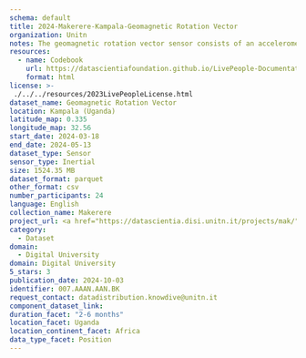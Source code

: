 ```yaml
---
schema: default
title: 2024-Makerere-Kampala-Geomagnetic Rotation Vector
organization: Unitn
notes: The geomagnetic rotation vector sensor consists of an accelerometer + magnetometer which helps in conserving battery while using apps like Gmaps, Compass, etc. That sensor helps in finding where the phone is pointed at, with respect to the  magnetic poles and the phones orientation (landscape or portrait).  It is part of the Makerere data collection, which contains data about the everyday life activities of students coming from Makerere University located in Uganda. The data were collected via questionnaires, data coming from 30 smartphone sensors associated to thousand self-reported annotations over a period of 8 weeks.
resources:
  - name: Codebook
    url: https://datascientiafoundation.github.io/LivePeople-Documentation/codebooks/2024-MAK-Kampala-geomagneticrotationvector.html
    format: html
license: >-
 ./../../resources/2023LivePeopleLicense.html
dataset_name: Geomagnetic Rotation Vector
location: Kampala (Uganda)
latitude_map: 0.335
longitude_map: 32.56
start_date: 2024-03-18
end_date: 2024-05-13
dataset_type: Sensor
sensor_type: Inertial
size: 1524.35 MB
dataset_format: parquet
other_format: csv
number_participants: 24
language: English
collection_name: Makerere
project_url: <a href="https://datascientia.disi.unitn.it/projects/mak/">https://datascientia.disi.unitn.it/projects/mak/</a>
category: 
  - Dataset
domain: 
  - Digital University
domain: Digital University
5_stars: 3
publication_date: 2024-10-03
identifier: 007.AAAN.AAN.BK
request_contact: datadistribution.knowdive@unitn.it
component_dataset_link: 
duration_facet: "2-6 months"
location_facet: Uganda
location_continent_facet: Africa
data_type_facet: Position
---
```

